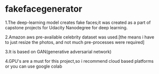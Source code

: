 # fakefacegenerator
1.The deep-learning model creates fake faces;it was created as a part of capstone projects for Udacity Nanodegree for deep learning.

2.Amazon aws pre-available celebrity dataset was used.[the means i have to just resize the photos, and not much pre-processes were required]

3.It is based on GAN(generative adversarial network)

4.GPU's are a must for this project,so i recommend cloud based platforms or you can use google colab

